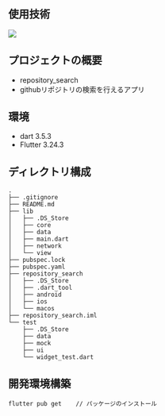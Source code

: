## 使用技術
<img src="https://img.shields.io/badge/-Flutter-00bfff.svg?logo=flutter&style={バッチのスタイル}&logoColor={ロゴのカラーコード}">

## プロジェクトの概要
- repository_search
- githubリポジトリの検索を行えるアプリ

## 環境
 - dart 3.5.3
 - Flutter 3.24.3

## ディレクトリ構成
```
.
├── .gitignore
├── README.md
├── lib
│   ├── .DS_Store
│   ├── core
│   ├── data
│   ├── main.dart
│   ├── network
│   └── view
├── pubspec.lock
├── pubspec.yaml
├── repository_search
│   ├── .DS_Store
│   ├── .dart_tool
│   ├── android
│   ├── ios
│   └── macos
├── repository_search.iml
└── test
    ├── .DS_Store
    ├── data
    ├── mock
    ├── ui
    └── widget_test.dart
 ```

 ## 開発環境構築
 ```
flutter pub get    // パッケージのインストール
 ```

